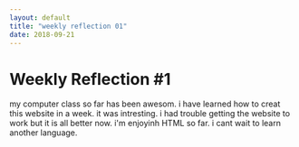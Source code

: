 ```yaml
---
layout: default
title: "weekly reflection 01"
date: 2018-09-21
---
```

<h1> Weekly Reflection #1 </h1>
<p>my  computer class so far has been awesom. i have learned how to creat this website in a week. it was intresting. i had trouble getting the website to work but it is all better now. i'm enjoyinh HTML so far. i cant wait to learn another language. </a></p>
